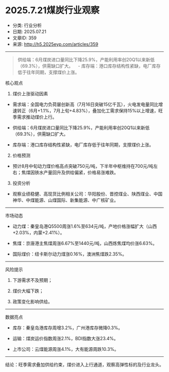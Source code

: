 # 2025.7.21煤炭行业观察

- 分类: 行业分析
- 日期: 2025.07.21
- 文章ID: 359
- 来源: http://h5.2025eyp.com/articles/359

---

> 供给端：6月煤炭进口量同比下降25.9%，产能利用率创20Q1以来新低（69.3%），供需缺口扩大。      - 库存端：港口库存结构性紧缺，电厂库存低于往年同期，支撑煤价上涨。

核心观点

1. 煤价上涨驱动因素

- 需求端：全国电力负荷屡创新高（7月16日突破15亿千瓦），火电发电量同比增速转正（6月+1.1%，7月上旬+4.83%），叠加化工需求保持15%以上增速，旺季需求推动煤价上行。

- 供给端：6月煤炭进口量同比下降25.9%，产能利用率创20Q1以来新低（69.3%），供需缺口扩大。

- 库存端：港口库存结构性紧缺，电厂库存低于往年同期，支撑煤价上涨。

2. 价格预测

- 预计8月中旬动力煤价格高点突破750元/吨，下半年中枢维持在700元/吨左右；焦煤因铁水产量回升及供给偏紧，价格易涨难跌。

3. 投资分析

- 观察业绩稳健、高现货比例相关公司：华阳股份、晋控煤业、陕西煤业、中国神华、中煤能源、山煤国际、新集能源、中广核矿业。

---

市场动态

- 动力煤：秦皇岛港Q5500周涨1.6%至634元/吨，产地价格涨幅扩大（山西+2.03%，内蒙+2.41%）。

- 焦煤：京唐港主焦煤周涨6.67%至1440元/吨，山西炼焦煤均价涨6.63%。

- 国际煤价：纽卡斯尔动力煤涨0.16%，澳洲焦煤跌2.35%。

---

风险提示

1. 下游需求不及预期；

2. 煤价大幅下跌；

3. 政策变化影响供给。

---

数据亮点

- 库存：秦皇岛港库存周增3.2%，广州港库存微降0.3%。

- 运输：煤炭运价指数周涨2.1%，BDI指数大涨23.4%。

- 上市公司：云煤能源周涨4.1%，大有能源周跌10.3%。

---

结论：旺季需求叠加供给约束，煤价进入上行通道，观察高弹性标的及行业龙头。

